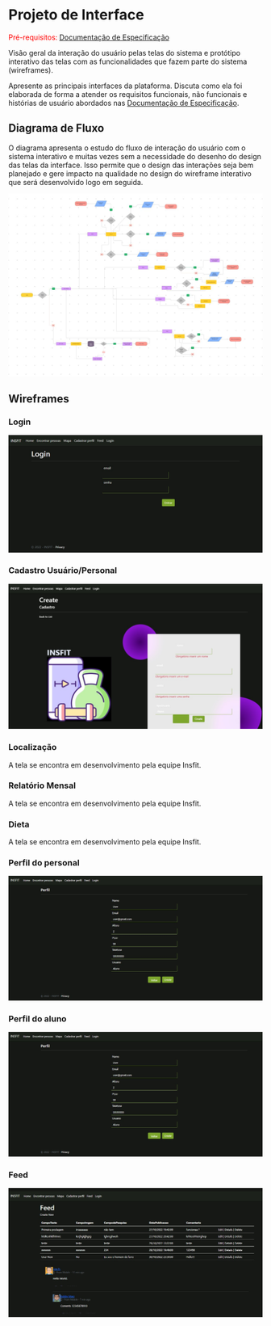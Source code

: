 
# Projeto de Interface

<span style="color:red">Pré-requisitos: <a href="2-Especificação do Projeto.md"> Documentação de Especificação</a></span>

Visão geral da interação do usuário pelas telas do sistema e protótipo interativo das telas com as funcionalidades que fazem parte do sistema (wireframes).

 Apresente as principais interfaces da plataforma. Discuta como ela foi elaborada de forma a atender os requisitos funcionais, não funcionais e histórias de usuário abordados nas <a href="2-Especificação do Projeto.md"> Documentação de Especificação</a>.

## Diagrama de Fluxo

O diagrama apresenta o estudo do fluxo de interação do usuário com o sistema interativo e  muitas vezes sem a necessidade do desenho do design das telas da interface. Isso permite que o design das interações seja bem planejado e gere impacto na qualidade no design do wireframe interativo que será desenvolvido logo em seguida.



![Diagrama de Fluxo](img/Diagrama%20de%20Fluxo.jpeg)


## Wireframes

### Login
![login](img/LOGIN.jpg)

### Cadastro Usuário/Personal
![cadastro](img/CADASTRO.jpg)

### Localização

A tela se encontra em desenvolvimento pela equipe Insfit.

### Relatório Mensal

A tela se encontra em desenvolvimento pela equipe Insfit.

### Dieta

A tela se encontra em desenvolvimento pela equipe Insfit.

### Perfil do personal
![personal](img/PERFIL.jpg)

### Perfil do aluno
![aluno](img/PERFIL.jpg)

### Feed
![feed](img/FEED.jpg)

